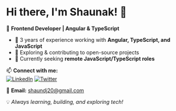 # Hi there, I'm Shaunak! 👋  

🚀 **Frontend Developer | Angular & TypeScript**  
- 🔭 3 years of experience working with **Angular, TypeScript, and JavaScript** 
- 🌱 Exploring & contributing to open-source projects
- 🎯 Currently seeking **remote JavaScript/TypeScript roles** 

📫 **Connect with me:**  
[![LinkedIn](https://img.shields.io/badge/LinkedIn-blue?style=flat&logo=linkedin)]([https://linkedin.com/in/your-profile](https://www.linkedin.com/in/shaunak-das-586338188/))  [![Twitter](https://img.shields.io/badge/Twitter-blue?style=flat&logo=twitter)]([https://twitter.com/your-profile](https://twitter.com/your-profile))  

📧 **Email:** shaundj20@gmail.com  

💡 *Always learning, building, and exploring tech!*  
